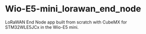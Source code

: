# Wio-E5-mini_lorawan_end_node
LoRaWAN End Node app built from scratch with CubeMX for STM32WLE5JCx in the Wio-E5 mini.

